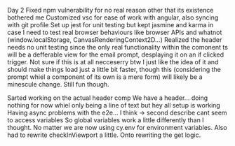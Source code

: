 Day 2
Fixed npm vulnerability for no real reason other that its existence bothered me
Customized vsc for ease of work with angular, also syncing with git profile
Set up jest for unit testing but kept jasmine and karma in case I need to test real browser behaviours like browser APIs and whatnot (window.localStorage, CanvasRenderingContext2D...)
Realized the header needs no unit testing since the only real functionality within the comonent ts will be a defferable view for the email prompt, desplaying it on an if clicked trigger. Not sure if this is at all necceserry btw I just like the idea of it and should make things load just a little bit faster, though this (considering the prompt whiel a component of its own is a mere form) will likely be a minescule change. Still fun though.

Sarted working on the actual header comp
We have a header... doing nothing for now whiel only being a line of text but hey all setup is working
Having async problems with the e2e... I think -> second describe cant seem to access variables
So global variables work a little differently than I thought. No matter we are now using cy.env for environment variables. Also had to rewrite checkInViewport a little. Onto rewriting the get logic.
